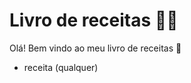 # Livro de receitas :woman_cook:

Olá! Bem vindo ao meu livro de receitas :wave:

- receita (qualquer)